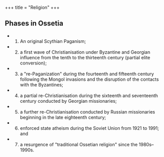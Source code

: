 +++
title = "Religion"
+++

## Phases in Ossetia
- 1. An original Scythian Paganism; 
- 2. a first wave of Christianisation under Byzantine and Georgian influence from the tenth to the thirteenth century (partial elite conversion); 
- 3. a "re-Paganization" during the fourteenth and fifteenth century following the Mongol invasions and the disruption of the contacts with the Byzantines; 
- 4. a partial re-Christianisation during the sixteenth and seventeenth century conducted by Georgian missionaries; 
- 5. a further re-Christianisation conducted by Russian missionaries beginning in the late eighteenth century; 
- 6. enforced state atheism during the Soviet Union from 1921 to 1991; and 
- 7. a resurgence of "traditional Ossetian religion" since the 1980s–1990s. 
